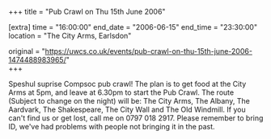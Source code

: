 +++
title = "Pub Crawl on Thu 15th June 2006"

[extra]
time = "16:00:00"
end_date = "2006-06-15"
end_time = "23:30:00"
location = "The City Arms, Earlsdon"

original = "https://uwcs.co.uk/events/pub-crawl-on-thu-15th-june-2006-1474488983965/"    
+++

Speshul suprise Compsoc pub crawl\! The plan is to get food at the City Arms at 5pm, and leave at 6.30pm to start the Pub Crawl. The route (Subject to change on the night) will be: The City Arms, The Albany, The Aardvark, The Shakespeare, The City Wall and The Old Windmill. If you can't find us or get lost, call me on 0797 018 2917. Please remember to bring ID, we've had problems with people not bringing it in the past.

